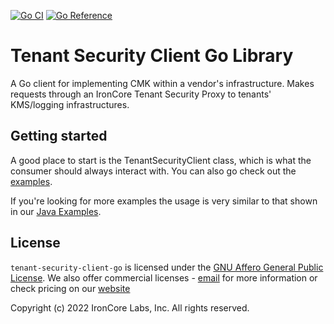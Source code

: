 [![Go CI](https://github.com/IronCoreLabs/tenant-security-client-go/actions/workflows/go-ci.yaml/badge.svg)](https://github.com/IronCoreLabs/tenant-security-client-go/actions/workflows/go-ci.yaml) [![Go Reference](https://pkg.go.dev/badge/github.com/IronCoreLabs/tenant-security-client-go.svg)](https://pkg.go.dev/github.com/IronCoreLabs/tenant-security-client-go)

# Tenant Security Client Go Library

A Go client for implementing CMK within a vendor's infrastructure. Makes requests through an IronCore Tenant Security Proxy to tenants' KMS/logging infrastructures.

## Getting started

A good place to start is the TenantSecurityClient class, which is what the consumer should always interact with. You can also go check out the [examples](https://github.com/IronCoreLabs/tenant-security-client-go/tree/main/examples).

If you're looking for more examples the usage is very similar to that shown in our [Java Examples](https://github.com/IronCoreLabs/tenant-security-client-java/tree/main/examples).

## License

`tenant-security-client-go` is licensed under the [GNU Affero General Public License](LICENSE). We also offer commercial licenses - [email](mailto:info@ironcorelabs.com) for more information or check pricing on our [website](https://ironcorelabs.com/)

Copyright (c) 2022 IronCore Labs, Inc. All rights reserved.
